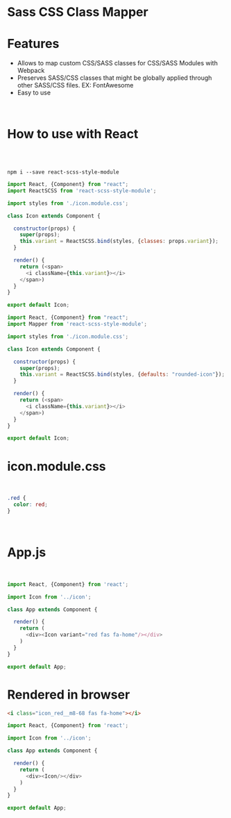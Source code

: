 # Sass CSS Class Mapper

<h1>Features</h1>
<ul>
<li>Allows to map custom CSS/SASS classes for CSS/SASS Modules with Webpack</li>
<li>Preserves SASS/CSS classes that might be globally applied through other SASS/CSS files. EX: FontAwesome</li>
<li>Easy to use</li>
</ul>
<br>
<h1>How to use with React</h1>
<br>
<pre><code>
npm i --save react-scss-style-module
</pre></code>

```javascript
import React, {Component} from "react";
import ReactSCSS from 'react-scss-style-module';

import styles from './icon.module.css';

class Icon extends Component {

  constructor(props) {
    super(props);
    this.variant = ReactSCSS.bind(styles, {classes: props.variant});
  }

  render() {
    return (<span>
      <i className={this.variant}></i>
    </span>)
  }
}

export default Icon;
```

```javascript
import React, {Component} from "react";
import Mapper from 'react-scss-style-module';

import styles from './icon.module.css';

class Icon extends Component {

  constructor(props) {
    super(props);
    this.variant = ReactSCSS.bind(styles, {defaults: "rounded-icon"});
  }

  render() {
    return (<span>
      <i className={this.variant}></i>
    </span>)
  }
}

export default Icon;
```

<h1>icon.module.css</h1>
<br>

```css
.red {
  color: red;
}
```

<br>
<h1>App.js</h1>
<br>

```javascript
import React, {Component} from 'react';

import Icon from '../icon';

class App extends Component {

  render() {
    return (
      <div><Icon variant="red fas fa-home"/></div>
    )
  }
}

export default App;

```

<h1>Rendered in browser</h1>

```html
<i class="icon_red__m8-68 fas fa-home"></i>
```

```javascript
import React, {Component} from 'react';

import Icon from '../icon';

class App extends Component {

  render() {
    return (
      <div><Icon/></div>
    )
  }
}

export default App;

```
